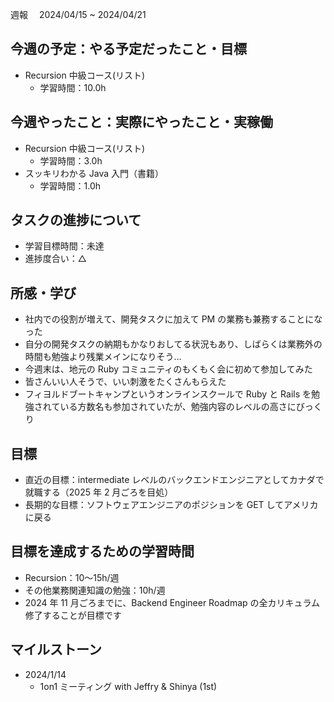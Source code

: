 週報　 2024/04/15 ~ 2024/04/21

## 今週の予定：やる予定だったこと・目標

- Recursion 中級コース(リスト)
  - 学習時間：10.0h

## 今週やったこと：実際にやったこと・実稼働

- Recursion 中級コース(リスト)
  - 学習時間：3.0h
- スッキリわかる Java 入門（書籍）
  - 学習時間：1.0h

## タスクの進捗について

- 学習目標時間：未達
- 進捗度合い：△

## 所感・学び

- 社内での役割が増えて、開発タスクに加えて PM の業務も兼務することになった
- 自分の開発タスクの納期もかなりおしてる状況もあり、しばらくは業務外の時間も勉強より残業メインになりそう…
- 今週末は、地元の Ruby コミュニティのもくもく会に初めて参加してみた
- 皆さんいい人そうで、いい刺激をたくさんもらえた
- フィヨルドブートキャンプというオンラインスクールで Ruby と Rails を勉強されている方数名も参加されていたが、勉強内容のレベルの高さにびっくり

## 目標

- 直近の目標：intermediate レベルのバックエンドエンジニアとしてカナダで就職する（2025 年 2 月ごろを目処）
- 長期的な目標：ソフトウェアエンジニアのポジションを GET してアメリカに戻る

## 目標を達成するための学習時間

- Recursion：10〜15h/週
- その他業務関連知識の勉強：10h/週
- 2024 年 11 月ごろまでに、Backend Engineer Roadmap の全カリキュラム修了することが目標です

## マイルストーン

- 2024/1/14
  - 1on1 ミーティング with Jeffry & Shinya (1st)

